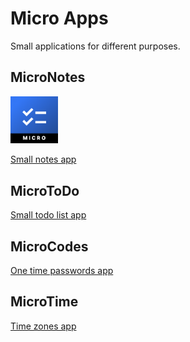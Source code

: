 #  Micro Apps

Small applications for different purposes.

## MicroNotes
<img src="assets/MicroToDo-icon.png" width="15%" alt="MicroToDo Logo" />

[Small notes app](MicroNotes)

## MicroToDo

[Small todo list app](MicroToDo)

## MicroCodes

[One time passwords app](MicroCodes)

## MicroTime

[Time zones app](MicroTime)
